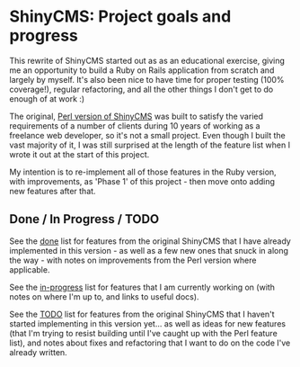 # ShinyCMS: Project goals and progress

This rewrite of ShinyCMS started out as as an educational exercise, giving me an opportunity to build a Ruby on Rails application from scratch and largely by myself. It's also been nice to have time for proper testing (100% coverage!), regular refactoring, and all the other things I don't get to do enough of at work :)

The original, [Perl version of ShinyCMS](https://github.com/denny/ShinyCMS) was built to satisfy the varied requirements of a number of clients during 10 years of working as a freelance web developer, so it's not a small project. Even though I built the vast majority of it, I was still surprised at the length of the feature list when I wrote it out at the start of this project.

My intention is to re-implement all of those features in the Ruby version, with improvements, as 'Phase 1' of this project - then move onto adding new features after that.


## Done / In Progress / TODO

See the [done](done.md) list for features from the original ShinyCMS that I have already implemented in this version - as well as a few new ones that snuck in along the way - with notes on improvements from the Perl version where applicable.

See the [in-progress](in-progress.md) list for features that I am currently working on (with notes on where I'm up to, and links to useful docs).

See the [TODO](TODO.md) list for features from the original ShinyCMS that I haven't started implementing in this version yet... as well as ideas for new features (that I'm trying to resist building until I've caught up with the Perl feature list), and notes about fixes and refactoring
that I want to do on the code I've already written.
